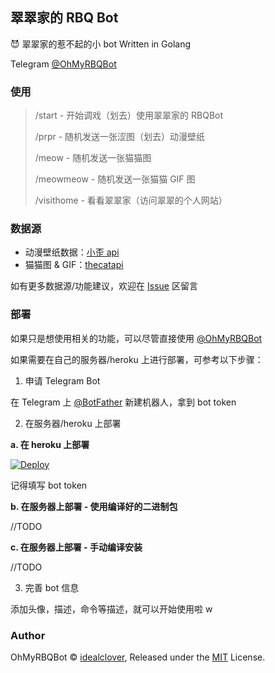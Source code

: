 ## 翠翠家的 RBQ Bot

😈 翠翠家的惹不起的小 bot Written in Golang

Telegram [@OhMyRBQBot](https://t.me/OhMyRBQBot)

### 使用

> /start - 开始调戏（划去）使用翠翠家的 RBQBot
>
> /prpr - 随机发送一张涩图（划去）动漫壁纸
>
> /meow - 随机发送一张猫猫图
>
> /meowmeow - 随机发送一张猫猫 GIF 图
>
> /visithome - 看看翠翠家（访问翠翠的个人网站）

### 数据源

* 动漫壁纸数据：[小歪 api](https://api.ixiaowai.cn)
* 猫猫图 & GIF：[thecatapi](https://thecatapi.com/)

如有更多数据源/功能建议，欢迎在 [Issue](https://github.com/idealclover/OhMyRBQBot/issues) 区留言

### 部署

如果只是想使用相关的功能，可以尽管直接使用 [@OhMyRBQBot](https://t.me/OhMyRBQBot)

如果需要在自己的服务器/heroku 上进行部署，可参考以下步骤：

1. 申请 Telegram Bot

在 Telegram 上 [@BotFather](https://t.me/BotFather) 新建机器人，拿到 bot token

2. 在服务器/heroku 上部署

**a. 在 heroku 上部署**

[![Deploy](https://www.herokucdn.com/deploy/button.svg)](https://heroku.com/deploy)

记得填写 bot token

**b. 在服务器上部署 - 使用编译好的二进制包**

//TODO

**c. 在服务器上部署 - 手动编译安装**

//TODO

3. 完善 bot 信息

添加头像，描述，命令等描述，就可以开始使用啦 w

### Author

OhMyRBQBot © [idealclover](https://idealclover.top), Released under the [MIT](https://github.com/idealclover/OhMyRBQBot/blob/master/LICENSE) License.
